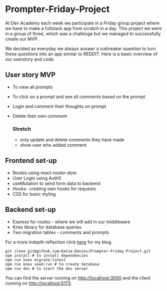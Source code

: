 # Prompter-Friday-Project

At Dev Academy each week we participate in a Friday group project where we have to make a fullstack app from scratch in a day. This project we were in a group of three, which was a challenge but we managed to successfully create our MVP. 

We decided as everyday we always answer a icebreaker question to turn these questions into an app similar to REDDIT.
Here is a basic overview of our userstory and code. 

## User story MVP

* To view all prompts
* To click on a prompt and see all comments based on the prompt
* Login and comment their thoughts on prompt
* Delete their own comment

  ### Stretch
  * only update and delete comments they have made
  * show user who added comment


## Frontend set-up
 * Routes using react-router-dom
 * User Login using Auth0
 * useMutation to send form data to backend
 * Hooks- creating own hooks for requests
 * CSS for basic styling


## Backend set-up
* Express for routes - where we will add in our middleware
* Knex library for database queries
* Two migration tables - comments and prompts
  
  



For a more indepth reflection click [here](https://medium.com/@millerkatie1990/prompter-icebreaker-questions-bbfcb237105c) for my blog. 
```
git clone git@github.com:Katie-Davies/Prompter-Friday-Project.git
npm install # to install dependencies
npm run knex migrate:latest
npm run knex seed:run # to create database
npm run dev # to start the dev server
```

You can find the server running on [http://localhost:3000](http://localhost:3000) and the client running on [http://localhost:5173](http://localhost:5173).

